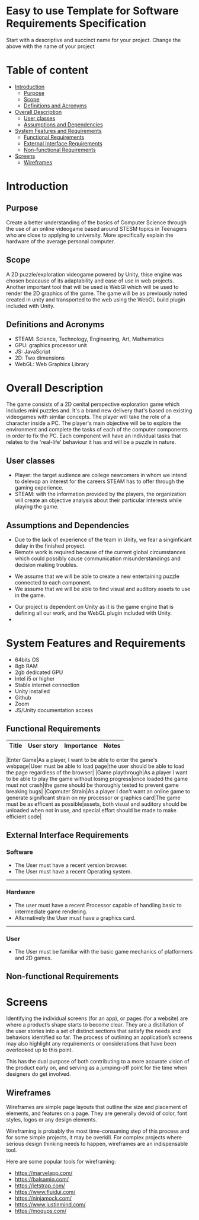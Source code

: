 # Easy to use Template for Software Requirements Specification
Start with a descriptive and succinct name for your project. Change the above with the name of your project

# Table of content

- [Introduction](#introduction)
    - [Purpose](#purpose)
    - [Scope](#scope)
    - [Definitions and Acronyms](#definitions-and-acronyms)
- [Overall Description](#overall-description)
    - [User classes](#user-classes)
    - [Assumptions and Dependencies](#assumptions-and-dependencies)
- [System Features and Requirements](#system-features-and-requirements)
    - [Functional Requirements](#functional-requirements)
    - [External Interface Requirements](#external-interface-requirements)
    - [Non-functional Requirements](#non-functional-requirements)
- [Screens](#screens)
    - [Wireframes](#wireframes)

<!-- _Table of content generated using VSCode plugin [Markdown TOC](https://marketplace.visualstudio.com/items?itemName=AlanWalk.markdown-toc)_ -->

# Introduction

## Purpose
Create a better understanding of the basics of Computer Science through the use of an online videogame based around STESM topics in Teenagers who are close to applying to university. More specifically explain the hardware of the average personal computer.

## Scope
A 2D puzzle/exploration videogame powered by Unity, thise engine was chosen beacause of its adaptability and ease of use in web projects. 
Another important tool that will be used is WebGl which will be used to render the 2D graphics of the game. 
The game will be as previously noted created in unity and transported to the web using the WebGL build plugin included with Unity.
<!--- Describe the software being specified. Include benefits, objectives, and goals. This should relate to overall business goals, especially if teams outside of development will have access to the SRS -->

## Definitions and Acronyms
- STEAM: Science, Technology, Engineering, Art, Mathematics
- GPU: graphics processor unit
- JS: JavaScript
- 2D: Two dimensions 
- WebGL: Web Graphics Library

<!--- Include any non-trivial definition or acronym used in the document. -->

# Overall Description
The game consists of a 2D cenital perspective exploration game which includes mini puzzles and. 
It's a brand new delivery that's based on existing videogames with similar concepts.
The player will take the role of a character inside a PC. The player's main objective will be to explore the environment and complete the tasks of each of the computer components in order to fix the PC. Each component will have an individual tasks that relates to the 'real-life' behaviour it has and will be a puzzle in nature.

## User classes
- Player: the target audience are college newcomers in whom we intend to delevop an interest for the careers STEAM has to offer through the gaming experience. 
- STEAM: with the information provided by the players, the organization will create an objective analysis about their particular interests while playing the game. 

## Assumptions and Dependencies
- Due to the lack of experience of the team in Unity, we fear a singinficant delay in the finished proyect.
- Remote work is required because of the current global circumstances which could possibly cause communication misunderstandings and decision making troubles.
<!--- There might be factors that impact your ability to fulfill the requirements outlined in this document. What are those factors? -->

<!--- Are there any assumptions you’re making that could turn out to be false? You should include those here, as well. -->
- We assume that we will be able to create a new entertaining puzzle connected to each component.
- We assume that we will be able to find visual and auditory assets to use in the game.
<!-- Finally, you should note if your project is dependent on any external factors. This might include software components you’re reusing from another project. -->
- Our project is dependent on Unity as it is the game engine that is defining all our work, and the WebGL plugin included with Unity.
- 
# System Features and Requirements
- 64bits OS
- 8gb RAM
- 2gb dedicated GPU
- Intel i5 or higher
- Stable internet connection
- Unity installed
- Github
- Zoom
- JS/Unity documentation access

## Functional Requirements 
<!--- The functional requirements describe the services and functions of a system. Functional requirements must be precise and unambiguous.-->

<!--- Include user stories, which are short descriptions of a feature, told from the perspective of one of your end user profiles. They are typically structured in the following fashion:-->

<!---  As a __[type of user]__, I want __[some goal]__ so that __[some reason]__.-->

<!--- You may want to use the following template table.-->
<!---  |_Short identifier_|_As a [type of user], I want [some goal] so that [some reason]_|_Must have_|_Write here any additional consideration_| -->
|Title|User story|Importance|Notes|
|---|---|---|---|

|Enter Game|As a player, I want to be able to enter the game's webpage|User must be able to load page|the user should be able to load the page regardless of the browser|
|Game playthrough|As a player I want to be able to play the game without losing progress|once loaded the game must not crash|the game should be thoroughly tested to prevent game breaking bugs|
|Copmuter Strain|As a player I don't want an online game to generate significant strain on my processor or graphics card|The game must be as efficent as possible|assets, both visual and auditory should be unloaded when not in use, and special effort should be made to make efficient code|

## External Interface Requirements
<!--- External interface requirements are types of functional requirements. They outline how your product will interface with other components or systems.-->

<!--- There are several types of interfaces you may have requirements for, including:-->
<!--- - User-->
<!--- - Hardware-->
<!--- - Software-->
<!--- - Communications-->
### Software
- The User must have a recent version browser.
- The User must have a recent Operating system.
---
### Hardware
- The user must have a recent Processor capable of handling basic to intermediate game rendering.
- Alternatively the User must have a graphics card.
---
### User
- The User must be familiar with the basic game mechanics of platformers and 2D games.

## Non-functional Requirements
<!--- Non-functional requirements are restrictions on the system or the development process. Non-functional requirements can be more critical than functional ones. If they are not met, the system is useless! -->

# Screens
Identifying the individual screens (for an app), or pages (for a website) are where a product’s shape starts to become clear. They are a distillation of the user stories into a set of distinct sections that satisfy the needs and behaviors identified so far. The process of outlining an application’s screens may also highlight any requirements or considerations that have been overlooked up to this point.

This has the dual purpose of both contributing to a more accurate vision of the product early on, and serving as a jumping-off point for the time when designers do get involved.

## Wireframes
Wireframes are simple page layouts that outline the size and placement of elements, and features on a page. They are generally devoid of color, font styles, logos or any design elements.

Wireframing is probably the most time-consuming step of this process and for some simple projects, it may be overkill. For complex projects where serious design thinking needs to happen, wireframes are an indispensable tool.

Here are some popular tools for wireframing:
- https://marvelapp.com/  
- https://balsamiq.com/ 
- https://jetstrap.com/ 
- https://www.fluidui.com/ 
- https://ninjamock.com/ 
- https://www.justinmind.com/ 
- https://moqups.com/
